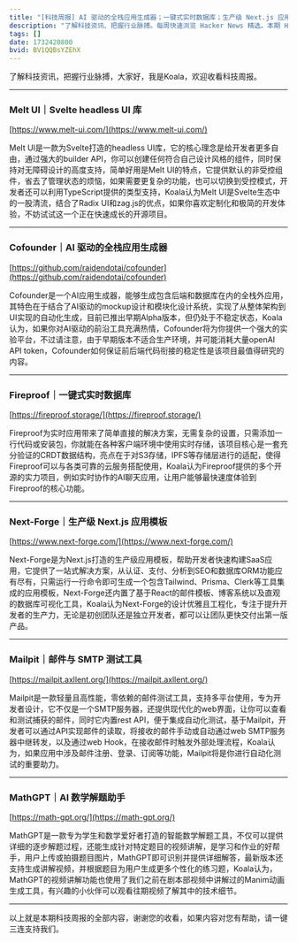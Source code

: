 ```yaml
---
title: "[科技周报] AI 驱动的全栈应用生成器；一键式实时数据库；生产级 Next.js 应用模板"
description: "了解科技资讯、把握行业脉搏。每周快速浏览 Hacker News 精选。本期 Hacker Newsletter 地址：https://www.daemonology.net/hn-daily/"
tags: []
date: 1732420800
bvid: BV1QQBsYZEhX
---
```

了解科技资讯，把握行业脉搏，大家好，我是Koala，欢迎收看科技周报。

---
### Melt UI｜Svelte headless UI 库
[https://www.melt-ui.com/](https://www.melt-ui.com/)

Melt UI是一款为Svelte打造的headless UI库，它的核心理念是给开发者更多自由，通过强大的builder API，你可以创建任何符合自己设计风格的组件，同时保持对无障碍设计的高度支持，简单好用是Melt UI的特点，它提供默认的非受控组件，省去了管理状态的烦恼，如果需要更复杂的功能，也可以切换到受控模式，开发者还可以利用TypeScript提供的类型支持，Koala认为Melt UI是Svelte生态中的一股清流，结合了Radix UI和zag.js的优点，如果你喜欢定制化和极简的开发体验，不妨试试这一个正在快速成长的开源项目。

---
### Cofounder｜AI 驱动的全栈应用生成器
[https://github.com/raidendotai/cofounder](https://github.com/raidendotai/cofounder)

Cofounder是一个AI应用生成器，能够生成包含后端和数据库在内的全栈外应用，其特色在于结合了AI驱动的mockup设计和模块化设计系统，实现了从整体架构到UI实现的自动化生成，目前已推出早期Alpha版本，但仍处于不稳定状态，Koala认为，如果你对AI驱动的前沿工具充满热情，Cofounder将为你提供一个强大的实验平台，不过请注意，由于早期版本不适合生产环境，并可能消耗大量openAI API token，Cofounder如何保证前后端代码衔接的稳定性是该项目最值得研究的内容。

---
### Fireproof｜一键式实时数据库
[https://fireproof.storage/](https://fireproof.storage/)

Fireproof为实时应用带来了简单直接的解决方案，无需复杂的设置，只需添加一行代码或安装包，你就能在各种客户端环境中使用实时存储，该项目核心是一套充分验证的CRDT数据结构，亮点在于对S3存储，IPFS等存储层进行的适配，使得Fireproof可以与各类可靠的云服务搭配使用，Koala认为Fireproof提供的多个开源的实力项目，例如实时协作的AI聊天应用，让用户能够最快速度体验到Fireproof的核心功能。

---
### Next-Forge｜生产级 Next.js 应用模板
[https://www.next-forge.com/](https://www.next-forge.com/)

Next-Forge是为Next.js打造的生产级应用模板，帮助开发者快速构建SaaS应用，它提供了一站式解决方案，从认证、支付、分析到SEO和数据库ORM功能应有尽有，只需运行一行命令即可生成一个包含Tailwind、Prisma、Clerk等工具集成的应用模板，Next-Forge还内置了基于React的邮件模板、博客系统以及直观的数据库可视化工具，Koala认为Next-Forge的设计优雅且工程化，专注于提升开发者的生产力，无论是初创团队还是独立开发者，都可以让团队更快交付出第一版产品。

---
### Mailpit｜邮件与 SMTP 测试工具
[https://mailpit.axllent.org/](https://mailpit.axllent.org/)

Mailpit是一款轻量且高性能，零依赖的邮件测试工具，支持多平台使用，专为开发者设计，它不仅是一个SMTP服务器，还提供现代化的web界面，让你可以查看和测试捕获的邮件，同时它内置rest API，便于集成自动化测试，基于Mailpit，开发者可以通过API实现邮件的读取，将接收的邮件手动或自动通过web SMTP服务器中继转发，以及通过web Hook，在接收邮件时触发外部处理流程，Koala认为，如果应用中涉及邮件注册、登录、订阅等功能，Mailpit将是你进行自动化测试的重要助力。

---
### MathGPT｜AI 数学解题助手
[https://math-gpt.org/](https://math-gpt.org/)

MathGPT是一款专为学生和数学爱好者打造的智能数学解题工具，不仅可以提供详细的逐步解题过程，还能生成针对特定题目的视频讲解，是学习和作业的好帮手，用户上传或拍摄题目图片，MathGPT即可识别并提供详细解答，最新版本还支持生成讲解视频，并根据题目为用户生成更多个性化的练习题，Koala认为，MathGPT的视频讲解功能也使用了我们之前在剧本部视频中讲解过的Manim动画生成工具，有兴趣的小伙伴可以观看往期视频了解其中的技术细节。

---

以上就是本期科技周报的全部内容，谢谢您的收看，如果内容对您有帮助，请一键三连支持我们。


